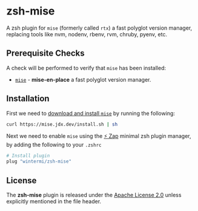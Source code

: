 # zsh-mise
A zsh plugin for `mise` (formerly called `rtx`) a fast polyglot version manager, replacing tools like nvm, nodenv, rbenv, rvm, chruby, pyenv, etc.

## Prerequisite Checks
A check will be performed to verify that `mise` has been installed:

- [`mise`](https://mise.jdx.dev/) - **mise-en-place** a fast polyglot version manager.

## Installation
First we need to [download and install `mise`](https://mise.jdx.dev/getting-started.html) by running the following:

```sh
curl https://mise.jdx.dev/install.sh | sh
```

Next we need to enable `mise` using the [:zap: Zap](https://www.zapzsh.org/) minimal zsh plugin manager, by adding the following to your `.zshrc`

```sh
# Install plugin
plug "wintermi/zsh-mise"
```


## License
The **zsh-mise** plugin is released under the [Apache License 2.0](https://github.com/wintermi/zsh-mise/blob/main/LICENSE) unless explicitly mentioned in the file header.
